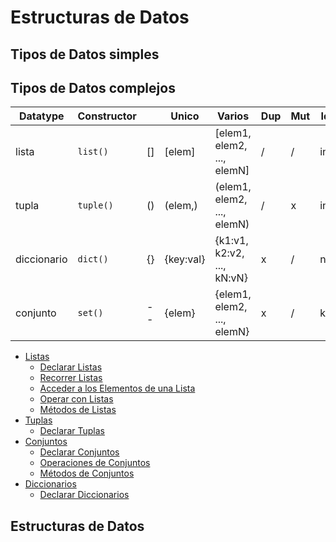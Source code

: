 # Estructuras de Datos

## Tipos de Datos simples

## Tipos de Datos complejos
| Datatype     | Constructor |    | Unico     | Varios                     | Dup | Mut | Idx |
|--------------|-------------|----|-----------|----------------------------|-----|-----|-----|
| lista        | `list()`    | [] | [elem]    | [elem1, elem2, ..., elemN] |  /  |  /  | int |
| tupla        | `tuple()`   | () | (elem,)   | (elem1, elem2, ..., elemN) |  /  |  x  | int |
| diccionario  | `dict()`    | {} | {key:val} | {k1:v1, k2:v2, ..., kN:vN} |  x  |  /  | no  |
| conjunto     | `set()`     | -- | {elem}    | {elem1, elem2, ..., elemN} |  x  |  /  | key |

- [Listas](listas.md)
  - [Declarar Listas](listas.md#declarar-listas)
  - [Recorrer Listas](listas.md#recorrer-listas)
  - [Acceder a los Elementos de una Lista](listas.md#acceder-a-los-elementos-de-una-lista)
  - [Operar con Listas](listas.md#operar-con-listas)
  - [Métodos de Listas](listas.md#métodos-de-listas)
- [Tuplas](tuplas.md)
  - [Declarar Tuplas](tuplas.md#declarar-tuplas)
- [Conjuntos](conjuntos.md)
  - [Declarar Conjuntos](conjuntos.md#declarar-conjuntos)
  - [Operaciones de Conjuntos](conjuntos.md#operaciones-de-conjuntos)
  - [Métodos de Conjuntos](conjuntos.md#métodos-de-conjuntos)
- [Diccionarios](diccionarios.md)
  - [Declarar Diccionarios](diccionarios.md#declarar-diccionarios)

## Estructuras de Datos
